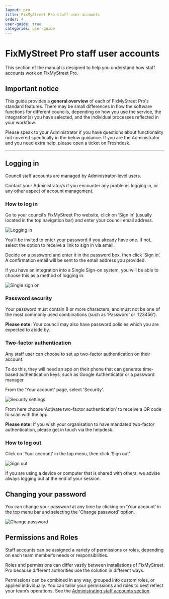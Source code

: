```yaml
---
layout: pro
title: FixMyStreet Pro staff user accounts
order: 4
user-guide: true
categories: user-guide
---
```


# FixMyStreet Pro staff user accounts

This section of the manual is designed to help you understand how staff accounts work on FixMyStreet Pro.

## Important notice

This guide provides a **general overview** of each of FixMyStreet Pro's standard features. There may be small differences in how the software functions for different councils, depending on how you use the service, the integration(s) you have selected, and the individual processes reflected in your workflow. 

Please speak to your Administrator if you have questions about functionality not covered specfically in the below guidance. If you are the Administrator and you need extra help, please open a ticket on Freshdesk.

***

## Logging in

Council staff accounts are managed by Administrator-level users.

Contact your Administrator/s if you encounter any problems logging in, or any other aspect of
account management.

### How to log in

Go to your council’s FixMyStreet Pro website, click on ‘Sign in’ (usually located in the top navigation bar) and enter your council email address.

<img alt="Logging in" src="/assets/img/pro-user-guide/Sign in to FixMyStreet.png" class="admin-screenshot" />

You’ll be invited to enter your password if you already have one. If not, select the option to receive a link to sign in via email.

Decide on a password and enter it in the password box, then click ‘Sign in’. A confirmation email will be sent to the email address you provided.

If you have an integration into a Single Sign-on system, you will be able to choose this as a method of logging in.

<img alt="Single sign on" src="/assets/img/pro-user-guide/Sign in options.png" class="admin-screenshot" />

### Password security

Your password must contain 8 or more characters, and must not be one of the most commonly used combinations (such as ‘Password’ or ‘123456’). 

**Please note:** Your council may also have password policies which you are expected to abide by.

### Two-factor authentication

Any staff user can choose to set up two-factor authentication on their account. 

To do this, they will need an app on their phone that can generate time-based authentication keys, such as Google Authenticator or a password manager. 

From the 'Your account' page, select 'Security'.

<img alt="Security settings" src="/assets/img/ww-user-guide/WasteWorks%20security%20settings.png" class="admin-screenshot" />

From here choose ‘Activate two-factor authentication’ to receive a QR code to scan with the app.

**Please note:** If you wish your organisation to have mandated two-factor authentication, please get in touch via the helpdesk.

### How to log out

Click on ‘Your account’ in the top menu, then click ‘Sign out’. 

<img alt="Sign out" src="/assets/img/ww-user-guide/WasteWorks%20sign%20out.png" class="admin-screenshot" />

If you are using a device or computer that is shared with others, we advise always logging out at the end of your session.

## Changing your password

You can change your password at any time by clicking on ‘Your account’ in the top menu bar and selecting the 'Change password' option.

<img alt="Change password" src="/assets/img/ww-user-guide/WasteWorks%20change%20password.png" class="admin-screenshot" />

## Permissions and Roles

Staff accounts can be assigned a variety of permissions or roles, depending on each team member’s needs or responsibilities.

Roles and permissions can differ vastly between installations of FixMyStreet Pro because different authorities use the solution in different ways.

Permissions can be combined in any way, grouped into custom roles, or applied individually. You can tailor your permissions and roles to best reflect your team’s operations. See the <a href="https://www.fixmystreet.com/pro-manual/admin-tasks/#adminstrating-staff-accounts"> Administrating staff accounts section</a>.


